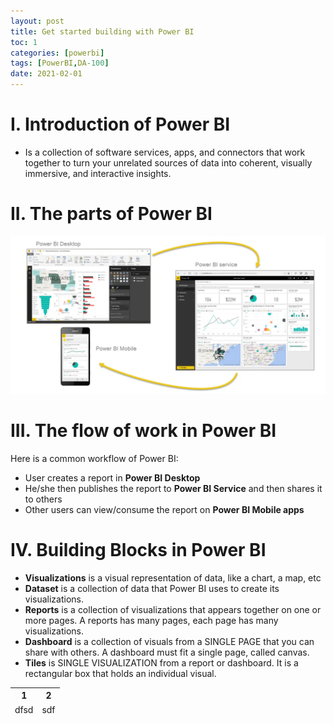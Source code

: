 ```yaml
---
layout: post
title: Get started building with Power BI
toc: 1
categories: [powerbi]
tags: [PowerBI,DA-100]
date: 2021-02-01
---
```


# I. Introduction of Power BI
- Is a collection of software services, apps, and connectors that work together to turn your unrelated sources of data into coherent, visually immersive, and interactive insights.

# II. The parts of Power BI

![](/images/powerbi/pbi-intro_02.png)

# III. The flow of work in Power BI
Here is a common workflow of Power BI:
- User creates a report in **Power BI Desktop**
- He/she then publishes the report to **Power BI Service** and then shares it to others
- Other users can view/consume the report on **Power BI Mobile apps**

# IV. Building Blocks in Power BI
- **Visualizations** is a visual representation of data, like a chart, a map, etc
- **Dataset** is a collection of data that Power BI uses to create its visualizations.
- **Reports** is a collection of visualizations that appears together on one or more pages. A reports has many pages, each page has many visualizations.
- **Dashboard** is a collection of visuals from a SINGLE PAGE that you can share with others. A dashboard must fit a single page, called canvas.
- **Tiles** is SINGLE VISUALIZATION from a report or dashboard. It is a rectangular box that holds an individual visual.

<table>
<thead>
  <tr>
    <th>1</th><th>2</th>
  </tr>
  <tr>
    <td>dfsd</td>
    <td>sdf</td>
    </tr>
</thead>
